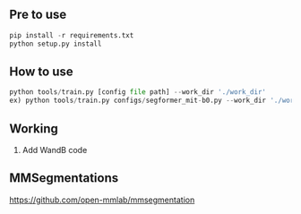 ## Pre to use

```python
pip install -r requirements.txt
python setup.py install
```

## How to use

```python
python tools/train.py [config file path] --work_dir './work_dir'
ex) python tools/train.py configs/segformer_mit-b0.py --work_dir './work_dir --gpus 0
```

## Working

1. Add WandB code


## MMSegmentations
https://github.com/open-mmlab/mmsegmentation